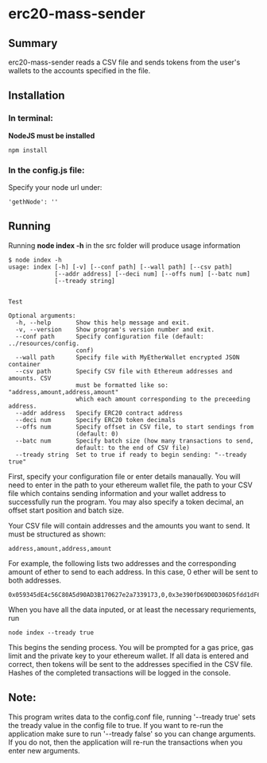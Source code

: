 # erc20-mass-sender

## Summary
erc20-mass-sender reads a CSV file and sends tokens from the user's wallets to the accounts specified in the file.

## Installation
### In terminal:
**NodeJS must be installed**
```
npm install
```
### In the config.js file:
Specify your node url under:
```
'gethNode': ''
```

## Running
Running **node index -h** in the src folder will produce usage information
```
$ node index -h
usage: index [-h] [-v] [--conf path] [--wall path] [--csv path]
             [--addr address] [--deci num] [--offs num] [--batc num]
             [--tready string]
             

Test

Optional arguments:
  -h, --help       Show this help message and exit.
  -v, --version    Show program's version number and exit.
  --conf path      Specify configuration file (default: ../resources/config.
                   conf)
  --wall path      Specify file with MyEtherWallet encrypted JSON container
  --csv path       Specify CSV file with Ethereum addresses and amounts. CSV 
                   must be formatted like so: "address,amount,address,amount" 
                   which each amount corresponding to the preceeding address.
  --addr address   Specify ERC20 contract address
  --deci num       Specify ERC20 token decimals
  --offs num       Specify offset in CSV file, to start sendings from 
                   (default: 0)
  --batc num       Specify batch size (how many transactions to send, 
                   default: to the end of CSV file)
  --tready string  Set to true if ready to begin sending: "--tready true"
```
First, specify your configuration file or enter details manaually.  You will need to enter in the path to your ethereum wallet file, the path to your CSV file which contains sending information and your wallet address to successfully run the program.  You may also specify a token decimal, an offset start position and batch size.

Your CSV file will contain addresses and the amounts you want to send.  It must be structured as shown:
```
address,amount,address,amount
```
For example, the following lists two addresses and the corresponding amount of ether to send to each address.  In this case, 0 ether will be sent to both addresses.
```
0x059345dE4c56C80A5d90AD3B170627e2a7339173,0,0x3e390fD69D0D306D5fdd1dF6F266B8e742460cdb,0
```
When you have all the data inputed, or at least the necessary requriements, run
```
node index --tready true
```
This begins the sending process.  You will be prompted for a gas price, gas limit and the private key to your ethereum wallet.  If all data is entered and correct, then tokens will be sent to the addresses specified in the CSV file.  Hashes of the completed transactions will be logged in the console.

## Note:
This program writes data to the config.conf file, running '--tready true' sets the tready value in the config file to true.  If you want to re-run the application make sure to run '--tready false' so you can change arguments.  If you do not, then the application will re-run the transactions when you enter new arguments.

